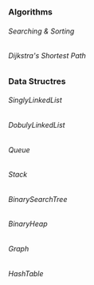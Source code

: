 ### Algorithms

###### Searching & Sorting

###### Dijkstra's Shortest Path


### Data Structres

###### SinglyLinkedList

###### DobulyLinkedList

###### Queue

###### Stack

###### BinarySearchTree

###### BinaryHeap

###### Graph

###### HashTable
